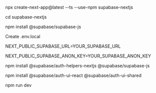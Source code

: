 npx create-next-app@latest --ts --use-npm supabase-nextjs

cd supabase-nextjs

npm install @supabase/supabase-js


Create .env.local

NEXT_PUBLIC_SUPABASE_URL=YOUR_SUPABASE_URL

NEXT_PUBLIC_SUPABASE_ANON_KEY=YOUR_SUPABASE_ANON_KEY


npm install @supabase/auth-helpers-nextjs @supabase/supabase-js

npm install @supabase/auth-ui-react @supabase/auth-ui-shared

npm run dev
